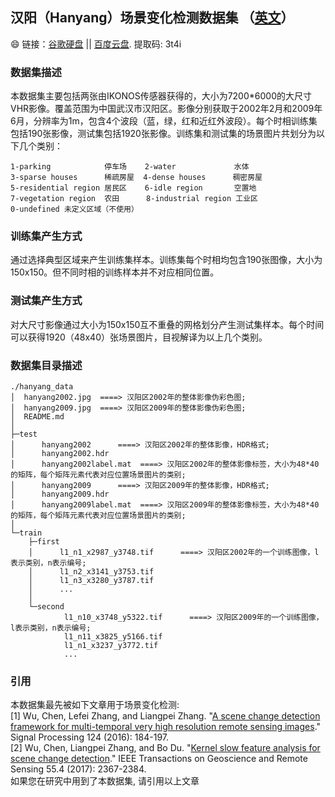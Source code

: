 ## 汉阳（Hanyang）场景变化检测数据集 （[英文](https://github.com/rulixiang/HanyangDataset/blob/master/README.md)）
:smile: 链接：[谷歌硬盘]() || [百度云盘](https://pan.baidu.com/s/1mSAqD2GbOsgdjKqspydkTg). 提取码: 3t4i

### 数据集描述
本数据集主要包括两张由IKONOS传感器获得的，大小为7200*6000的大尺寸VHR影像。覆盖范围为中国武汉市汉阳区。影像分别获取于2002年2月和2009年6月，分辨率为1m，包含4个波段（蓝，绿，红和近红外波段）。每个时相训练集包括190张影像，测试集包括1920张影像。训练集和测试集的场景图片共划分为以下几个类别：
```
1-parking            停车场    2-water             水体
3-sparse houses      稀疏房屋  4-dense houses      稠密房屋
5-residential region 居民区    6-idle region       空置地
7-vegetation region  农田      8-industrial region 工业区
0-undefined 未定义区域（不使用）
```

### 训练集产生方式
通过选择典型区域来产生训练集样本。训练集每个时相均包含190张图像，大小为150x150。但不同时相的训练样本并不对应相同位置。

### 测试集产生方式
对大尺寸影像通过大小为150x150互不重叠的网格划分产生测试集样本。每个时间可以获得1920（48x40）张场景图片，目视解译为以上几个类别。

### 数据集目录描述
```
./hanyang_data  
│  hanyang2002.jpg  ====> 汉阳区2002年的整体影像伪彩色图;  
│  hanyang2009.jpg  ====> 汉阳区2009年的整体影像伪彩色图;  
│  README.md  
│  
├─test  
│      hanyang2002      ====> 汉阳区2002年的整体影像，HDR格式;  
│      hanyang2002.hdr  
│      hanyang2002label.mat  ====> 汉阳区2002年的整体影像标签，大小为48*40的矩阵，每个矩阵元素代表对应位置场景图片的类别;  
│      hanyang2009      ====> 汉阳区2009年的整体影像，HDR格式;  
│      hanyang2009.hdr    
│      hanyang2009label.mat  ====> 汉阳区2009年的整体影像标签，大小为48*40的矩阵，每个矩阵元素代表对应位置场景图片的类别;  
│  
└─train  
    ├─first  
    │      l1_n1_x2987_y3748.tif      ====> 汉阳区2002年的一个训练图像，l表示类别，n表示编号;  
    │      l1_n2_x3141_y3753.tif  
    │      l1_n3_x3280_y3787.tif  
    │      ...  
    │  
    └─second  
            l1_n10_x3748_y5322.tif      ====> 汉阳区2009年的一个训练图像，l表示类别，n表示编号;  
            l1_n11_x3825_y5166.tif  
            l1_n1_x3237_y3772.tif  
            ...  
```
### 引用
本数据集最先被如下文章用于场景变化检测:  
[1] Wu, Chen, Lefei Zhang, and Liangpei Zhang. "[A scene change detection framework for multi-temporal very high resolution remote sensing images](https://www.sciencedirect.com/science/article/pii/S0165168415003229)." Signal Processing 124 (2016): 184-197.  
[2] Wu, Chen, Liangpei Zhang, and Bo Du. "[Kernel slow feature analysis for scene change detection](https://ieeexplore.ieee.org/document/7817860)." IEEE Transactions on Geoscience and Remote Sensing 55.4 (2017): 2367-2384.  
如果您在研究中用到了本数据集, 请引用以上文章
